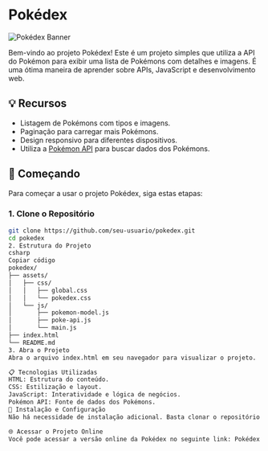 # Pokédex

![Pokédex Banner](https://example.com/banner-image.jpg) <!-- Substitua pelo URL da sua imagem de banner -->

Bem-vindo ao projeto Pokédex! Este é um projeto simples que utiliza a API do Pokémon para exibir uma lista de Pokémons com detalhes e imagens. É uma ótima maneira de aprender sobre APIs, JavaScript e desenvolvimento web.

## 💡 Recursos

- Listagem de Pokémons com tipos e imagens.
- Paginação para carregar mais Pokémons.
- Design responsivo para diferentes dispositivos.
- Utiliza a [Pokémon API](https://pokeapi.co/) para buscar dados dos Pokémons.

## 🚀 Começando

Para começar a usar o projeto Pokédex, siga estas etapas:

### 1. Clone o Repositório

```bash
git clone https://github.com/seu-usuario/pokedex.git
cd pokedex
2. Estrutura do Projeto
csharp
Copiar código
pokedex/
├── assets/
│   ├── css/
│   │   ├── global.css
│   │   └── pokedex.css
│   └── js/
│       ├── pokemon-model.js
│       ├── poke-api.js
│       └── main.js
├── index.html
└── README.md
3. Abra o Projeto
Abra o arquivo index.html em seu navegador para visualizar o projeto.

📋 Tecnologias Utilizadas
HTML: Estrutura do conteúdo.
CSS: Estilização e layout.
JavaScript: Interatividade e lógica de negócios.
Pokémon API: Fonte de dados dos Pokémons.
🔧 Instalação e Configuração
Não há necessidade de instalação adicional. Basta clonar o repositório e abrir o arquivo index.html em um navegador.

🌐 Acessar o Projeto Online
Você pode acessar a versão online da Pokédex no seguinte link: Pokédex Online
